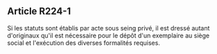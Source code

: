 Article R224-1
----
Si les statuts sont établis par acte sous seing privé, il est dressé autant
d'originaux qu'il est nécessaire pour le dépôt d'un exemplaire au siège social
et l'exécution des diverses formalités requises.
